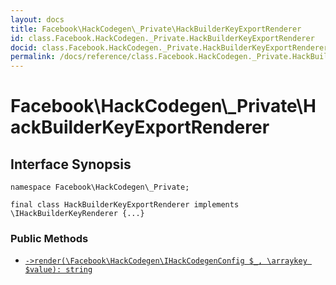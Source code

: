 ```yaml
---
layout: docs
title: Facebook\HackCodegen\_Private\HackBuilderKeyExportRenderer
id: class.Facebook.HackCodegen._Private.HackBuilderKeyExportRenderer
docid: class.Facebook.HackCodegen._Private.HackBuilderKeyExportRenderer
permalink: /docs/reference/class.Facebook.HackCodegen._Private.HackBuilderKeyExportRenderer.md
---
```

# Facebook\\HackCodegen\\_Private\\HackBuilderKeyExportRenderer




## Interface Synopsis




``` Hack
namespace Facebook\HackCodegen\_Private;

final class HackBuilderKeyExportRenderer implements \IHackBuilderKeyRenderer {...}
```




### Public Methods




* [` ->render(\Facebook\HackCodegen\IHackCodegenConfig $_, \arraykey $value): string `](<class.Facebook.HackCodegen._Private.HackBuilderKeyExportRenderer.render.md>)